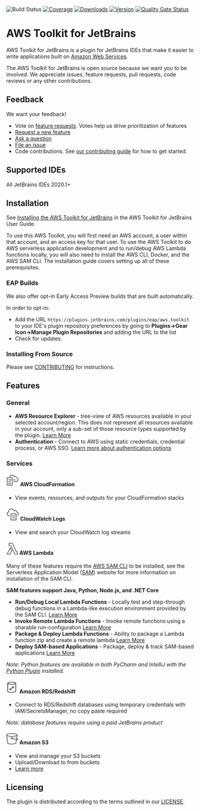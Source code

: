 ![Build Status](https://codebuild.eu-west-1.amazonaws.com/badges?uuid=eyJlbmNyeXB0ZWREYXRhIjoiekhxeERIMmNLSkNYUktnUFJzUVJucmJqWnFLMGlpNXJiNE1LLzVWV3B1QUpSSkhCS04veHZmUGxZZ0ZmZlRzYjJ3T1VtVEs1b3JxbWNVOHFOeFJDOTAwPSIsIml2UGFyYW1ldGVyU3BlYyI6ImZXNW5KaytDRGNLdjZuZDgiLCJtYXRlcmlhbFNldFNlcmlhbCI6MX0%3D&branch=master) 
[![Coverage](https://img.shields.io/codecov/c/github/aws/aws-toolkit-jetbrains/master.svg)](https://codecov.io/gh/aws/aws-toolkit-jetbrains/branch/master) 
[![Downloads](https://img.shields.io/jetbrains/plugin/d/11349-aws-toolkit.svg)](https://plugins.jetbrains.com/plugin/11349-aws-toolkit) 
[![Version](https://img.shields.io/jetbrains/plugin/v/11349.svg?label=version)](https://plugins.jetbrains.com/plugin/11349-aws-toolkit)
[![Quality Gate Status](https://sonarcloud.io/api/project_badges/measure?project=aws_aws-toolkit-jetbrains&metric=alert_status)](https://sonarcloud.io/dashboard?id=aws_aws-toolkit-jetbrains)
 
# AWS Toolkit for JetBrains

AWS Toolkit for JetBrains is a plugin for JetBrains IDEs that 
make it easier to write applications built on [Amazon Web Services](https://aws.amazon.com/)

The AWS Toolkit for JetBrains is open source because we want you to be involved. We appreciate issues, feature requests, pull 
requests, code reviews or any other contributions.

## Feedback

We want your feedback!

- Vote on [feature requests](https://github.com/aws/aws-toolkit-jetbrains/issues?q=is%3Aissue+is%3Aopen+label%3Afeature-request+sort%3Areactions-%2B1-desc). Votes help us drive prioritization of features 
- [Request a new feature](https://github.com/aws/aws-toolkit-jetbrains/issues/new?labels=feature-request&template=feature_request.md)
- [Ask a question](https://github.com/aws/aws-toolkit-jetbrains/issues/new?labels=guidance&template=guidance_request.md)
- [File an issue](https://github.com/aws/aws-toolkit-jetbrains/issues/new?labels=bug&template=bug_report.md)
- Code contributions. See [our contributing guide](CONTRIBUTING.md) for how to get started.

## Supported IDEs
All JetBrains IDEs 2020.1+

## Installation

See [Installing the AWS Toolkit for JetBrains](https://docs.aws.amazon.com/console/toolkit-for-jetbrains/install) in the AWS Toolkit for JetBrains User Guide.

To use this AWS Toolkit, you will first need an AWS account, a user within that account, and an access key for that 
user. To use the AWS Toolkit to do AWS serverless application development and to run/debug AWS Lambda functions locally,
you will also need to install the AWS CLI, Docker, and the AWS SAM CLI. The installation guide covers setting up all of 
these prerequisites.

### EAP Builds
We also offer opt-in Early Access Preview builds that are built automatically.

In order to opt-in:
* Add the URL `https://plugins.jetbrains.com/plugins/eap/aws.toolkit` to your IDE's plugin repository preferences by 
going to **Plugins->Gear Icon->Manage Plugin Repositories** and adding the URL to the list
* Check for updates.

### Installing From Source
Please see [CONTRIBUTING](CONTRIBUTING.md#building-from-source) for instructions.

## Features

### General

* **AWS Resource Explorer** - tree-view of AWS resources available in your 
selected account/region. This does not represent all resources available in your account, only a sub-set of those 
resource types supported by the plugin.
[Learn More](https://docs.aws.amazon.com/console/toolkit-for-jetbrains/aws-explorer)
* **Authentication** - Connect to AWS using static credentials, credential process, or AWS SSO. [Learn more about
authentication options](https://docs.aws.amazon.com/console/toolkit-for-jetbrains/credentials)

### Services

#### ![CloudFormation][cloudformation-icon] AWS CloudFormation
* View events, resources, and outputs for your CloudFormation stacks
#### ![CloudWatch Logs][cloudwatch-logs-icon] CloudWatch Logs 
* View and search your CloudWatch log streams
#### ![AWS Lambda][lambda-icon] AWS Lambda

Many of these features require the [AWS SAM CLI](https://github.com/awslabs/aws-sam-cli) to be installed, see the 
Serverless Application Model ([SAM](https://aws.amazon.com/serverless/sam/)) website for more information on 
installation of the SAM CLI.

**SAM features support Java, Python, Node.js, and .NET Core**

* **Run/Debug Local Lambda Functions** - Locally test and step-through debug functions in a Lambda-like execution 
environment provided by the SAM CLI.
[Learn More](https://docs.aws.amazon.com/console/toolkit-for-jetbrains/lambda-local)
* **Invoke Remote Lambda Functions** - Invoke remote functions using a sharable run-configuration
[Learn More](https://docs.aws.amazon.com/console/toolkit-for-jetbrains/lambda-remote)
* **Package & Deploy Lambda Functions** - Ability to package a Lambda function zip and create a remote lambda
[Learn More](https://docs.aws.amazon.com/console/toolkit-for-jetbrains/lambda-deploy)
* **Deploy SAM-based Applications** - Package, deploy & track SAM-based applications
[Learn More](https://docs.aws.amazon.com/console/toolkit-for-jetbrains/sam-deploy)

*Note: Python features are available in both PyCharm and IntelliJ with the 
[Python Plugin](https://www.jetbrains.com/help/idea/plugin-overview.html) installed.*

#### ![Amazon Redshift][redshift-icon] Amazon RDS/Redshift
* Connect to RDS/Redshift databases using temporary credentials with IAM/SecretsManager, no copy paste required

*Note: database features require using a paid JetBrains product*
#### ![Amazon S3][s3-icon] Amazon S3
* View and manage your S3 buckets
* Upload/Download to from buckets
* [Learn more](https://docs.aws.amazon.com/console/toolkit-for-jetbrains/s3-tasks)

## Licensing

The plugin is distributed according to the terms outlined in our [LICENSE](LICENSE).

[lambda-icon]: jetbrains-core/resources/icons/resources/LambdaFunction.svg
[s3-icon]: jetbrains-core/resources/icons/resources/S3Bucket.svg
[cloudwatch-logs-icon]: jetbrains-core/resources/icons/resources/cloudwatchlogs/CloudWatchLogs.svg
[cloudformation-icon]: jetbrains-core/resources/icons/resources/CloudFormationStack.svg
[redshift-icon]: jetbrains-core/resources/icons/resources/Redshift.svg
